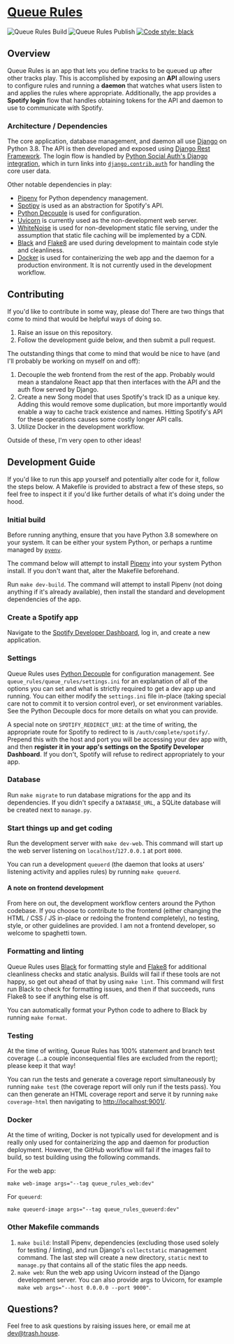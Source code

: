 # [Queue Rules](http://queue-rules.trash.house/)
![Queue Rules Build](https://github.com/benmckibben/queue-rules/workflows/Queue%20Rules%20Build/badge.svg?branch=master)
![Queue Rules Publish](https://github.com/benmckibben/queue-rules/workflows/Queue%20Rules%20Publish/badge.svg?branch=master)
[![Code style: black](https://img.shields.io/badge/code%20style-black-000000.svg)](https://github.com/psf/black)

## Overview
Queue Rules is an app that lets you define tracks to be queued up after other tracks play. This is accomplished by exposing an **API** allowing users to configure rules and running a **daemon** that watches what users listen to and applies the rules where appropriate. Additionally, the app provides a **Spotify login** flow that handles obtaining tokens for the API and daemon to use to communicate with Spotify.

### Architecture / Dependencies
The core application, database management, and daemon all use [Django](https://www.djangoproject.com/) on Python 3.8. The API is then developed and exposed using [Django Rest Framework](https://www.django-rest-framework.org/). The login flow is handled by [Python Social Auth's Django integration](https://python-social-auth.readthedocs.io/en/latest/configuration/django.html), which in turn links into [`django.contrib.auth`](https://docs.djangoproject.com/en/3.1/ref/contrib/auth/) for handling the core user data.

Other notable dependencies in play:
* [Pipenv](https://docs.pipenv.org/) for Python dependency management.
* [Spotipy](http://spotipy.readthedocs.io/) is used as an abstraction for Spotify's API.
* [Python Decouple](https://github.com/henriquebastos/python-decouple) is used for configuration.
* [Uvicorn](https://www.uvicorn.org/) is currently used as the non-development web server.
* [WhiteNoise](http://whitenoise.evans.io/en/stable/) is used for non-development static file serving, under the assumption that static file caching will be implemented by a CDN.
* [Black](https://github.com/psf/black) and [Flake8](https://flake8.pycqa.org/en/latest/) are used during development to maintain code style and cleanliness.
* [Docker](https://www.docker.com/) is used for containerizing the web app and the daemon for a production environment. It is not currently used in the development workflow.

## Contributing
If you'd like to contribute in some way, please do! There are two things that come to mind that would be helpful ways of doing so.

1. Raise an issue on this repository.
1. Follow the development guide below, and then submit a pull request.

The outstanding things that come to mind that would be nice to have (and I'll probably be working on myself on and off):

1. Decouple the web frontend from the rest of the app. Probably would mean a standalone React app that then interfaces with the API and the auth flow served by Django.
1. Create a new Song model that uses Spotify's track ID as a unique key. Adding this would remove some duplication, but more importantly would enable a way to cache track existence and names. Hitting Spotify's API for these operations causes some costly longer API calls.
1. Utilize Docker in the development workflow.

Outside of these, I'm very open to other ideas!

## Development Guide
If you'd like to run this app yourself and potentially alter code for it, follow the steps below. A Makefile is provided to abstract a few of these steps, so feel free to inspect it if you'd like further details of what it's doing under the hood.

### Initial build
Before running anything, ensure that you have Python 3.8 somewhere on your system. It can be either your system Python, or perhaps a runtime managed by [`pyenv`](https://github.com/pyenv/pyenv).

The command below will attempt to install [Pipenv](https://docs.pipenv.org/) into your system Python install. If you don't want that, alter the Makefile beforehand.

Run `make dev-build`. The command will attempt to install Pipenv (not doing anything if it's already available), then install the standard and development dependencies of the app.

### Create a Spotify app
Navigate to the [Spotify Developer Dashboard](https://developer.spotify.com/dashboard/applications), log in, and create a new application.

### Settings
Queue Rules uses [Python Decouple](https://github.com/henriquebastos/python-decouple) for configuration management. See `queue_rules/queue_rules/settings.ini` for an explanation of all of the options you can set and what is strictly required to get a dev app up and running. You can either modify the `settings.ini` file in-place (taking special care not to commit it to version control ever), or set environment variables. See the Python Decouple docs for more details on what you can provide.

A special note on `SPOTIFY_REDIRECT_URI`: at the time of writing, the appropriate route for Spotify to redirect to is `/auth/complete/spotify/`. Prepend this with the host and port you will be accessing your dev app with, and then **register it in your app's settings on the Spotify Developer Dashboard**. If you don't, Spotify will refuse to redirect appropriately to your app.

### Database
Run `make migrate` to run database migrations for the app and its dependencies. If you didn't specify a `DATABASE_URL`, a SQLite database will be created next to `manage.py`.

### Start things up and get coding
Run the development server with `make dev-web`. This command will start up the web server listening on `localhost`/`127.0.0.1` at port `8000`.

You can run a development `queuerd` (the daemon that looks at users' listening activity and applies rules) by running `make queuerd`.

#### A note on frontend development
From here on out, the development workflow centers around the Python codebase. If you choose to contribute to the frontend (either changing the HTML / CSS / JS in-place or redoing the frontend completely), no testing, style, or other guidelines are provided. I am not a frontend developer, so welcome to spaghetti town.

### Formatting and linting
Queue Rules uses [Black](https://github.com/psf/black) for formatting style and [Flake8](https://flake8.pycqa.org/en/latest/) for additional cleanliness checks and static analysis. Builds will fail if these tools are not happy, so get out ahead of that by using `make lint`. This command will first run Black to check for formatting issues, and then if that succeeds, runs Flake8 to see if anything else is off.

You can automatically format your Python code to adhere to Black by running `make format`.

### Testing
At the time of writing, Queue Rules has 100% statement and branch test coverage (...a couple inconsequential files are excluded from the report); please keep it that way!

You can run the tests and generate a coverage report simultaneously by running `make test` (the coverage report will only run if the tests pass). You can then generate an HTML coverage report and serve it by running `make coverage-html` then navigating to [http://localhost:9001/](http://localhost:9001/).

### Docker
At the time of writing, Docker is not typically used for development and is really only used for containerizing the app and daemon for production deployment. However, the GitHub workflow will fail if the images fail to build, so test building using the following commands.

For the web app:
```
make web-image args="--tag queue_rules_web:dev"
```

For `queuerd`:
```
make queuerd-image args="--tag queue_rules_queuerd:dev"
```

### Other Makefile commands
1. `make build`: Install Pipenv, dependencies (excluding those used solely for testing / linting), and run Django's `collectstatic` management command. The last step will create a new directory, `static` next to `manage.py` that contains all of the static files the app needs.
1. `make web`: Run the web app using Uvicorn instead of the Django development server. You can also provide args to Uvicorn, for example `make web args="--host 0.0.0.0 --port 9000"`.

## Questions?
Feel free to ask questions by raising issues here, or email me at [dev@trash.house](mailto:dev@trash.house).
